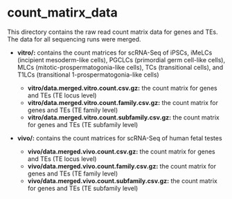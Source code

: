 # count_matirx_data
This directory contains the raw read count matrix data for genes and TEs. The data for all sequencing runs were merged.

* **vitro/:** contains the count matrices for scRNA-Seq of iPSCs, iMeLCs (incipient mesoderm-like cells), PGCLCs (primordial germ cell-like cells), MLCs (mitotic-prospermatogonia-like cells), TCs (transitional cells), and T1LCs (transitional 1-prospermatogonia-like cells)
  * **vitro/data.merged.vitro.count.csv.gz:** the count matrix for genes and TEs (TE locus level)
  * **vitro/data.merged.vitro.count.family.csv.gz:** the count matrix for genes and TEs (TE family level)
  * **vitro/data.merged.vitro.count.subfamily.csv.gz:** the count matrix for genes and TEs (TE subfamily level)
  
* **vivo/:** contains the count matrices for scRNA-Seq of human fetal testes
  * **vivo/data.merged.vivo.count.csv.gz:** the count matrix for genes and TEs (TE locus level)
  * **vivo/data.merged.vivo.count.family.csv.gz:** the count matrix for genes and TEs (TE family level)
  * **vivo/data.merged.vivo.count.subfamily.csv.gz:** the count matrix for genes and TEs (TE subfamily level)

